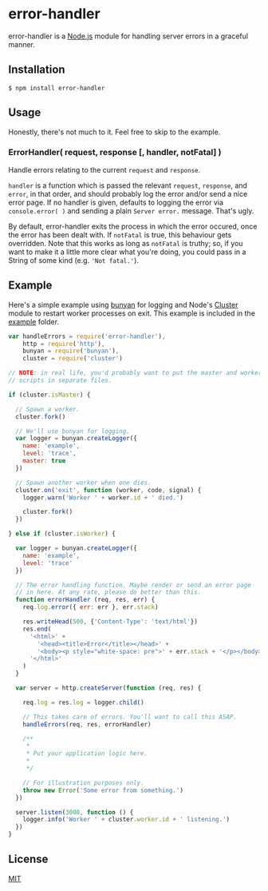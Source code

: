 # error-handler

error-handler is a [Node.js](http://nodejs.org) module for handling server errors in a graceful manner.

## Installation

```
$ npm install error-handler
```

## Usage

Honestly, there's not much to it. Feel free to skip to the example.

### ErrorHandler( request, response [, handler, notFatal] )

Handle errors relating to the current `request` and `response`. 

`handler` is a function which is passed the relevant `request`, `response`, and `error`, in that order, and should probably log the error and/or send a nice error page. If no handler is given, defaults to logging the error via `console.error( )` and sending a plain `Server error.` message. That's ugly.

By default, error-handler exits the process in which the error occured, once the error has been dealt with. If `notFatal` is true, this behaviour gets overridden. Note that this works as long as `notFatal` is truthy; so, if you want to make it a little more clear what you're doing, you could pass in a String of some kind (e.g. `'Not fatal.'`).

## Example

Here's a simple example using [bunyan](https://github.com/trentm/node-bunyan) for logging and Node's [Cluster](http://nodejs.org/api/cluster.html) module to restart worker processes on exit. This example is included in the [example](https://github.com/lucthev/error-handler/tree/master/example) folder.

```javascript
var handleErrors = require('error-handler'),
    http = require('http'),
    bunyan = require('bunyan'),
    cluster = require('cluster')

// NOTE: in real life, you'd probably want to put the master and worker
// scripts in separate files.

if (cluster.isMaster) {

  // Spawn a worker.
  cluster.fork()

  // We'll use bunyan for logging.
  var logger = bunyan.createLogger({
    name: 'example',
    level: 'trace',
    master: true
  })

  // Spawn another worker when one dies.
  cluster.on('exit', function (worker, code, signal) {
    logger.warn('Worker ' + worker.id + ' died.')

    cluster.fork()
  })

} else if (cluster.isWorker) {

  var logger = bunyan.createLogger({
    name: 'example',
    level: 'trace'
  })

  // The error handling function. Maybe render or send an error page
  // in here. At any rate, please do better than this.
  function errorHandler (req, res, err) {
    req.log.error({ err: err }, err.stack)

    res.writeHead(500, {'Content-Type': 'text/html'})
    res.end(
      '<html>' +
        '<head><title>Error</title></head>' +
        '<body><p style="white-space: pre">' + err.stack + '</p></body>' +
      '</html>'
    )
  }

  var server = http.createServer(function (req, res) {

    req.log = res.log = logger.child()

    // This takes care of errors. You'll want to call this ASAP.
    handleErrors(req, res, errorHandler)

    /**
     *
     * Put your application logic here.
     *
     */

    // For illustration purposes only.
    throw new Error('Some error from something.')
  })

  server.listen(3000, function () {
    logger.info('Worker ' + cluster.worker.id + ' listening.')
  })
}
```

## License

[MIT](https://github.com/lucthev/error-handler/blob/master/LICENSE.txt)